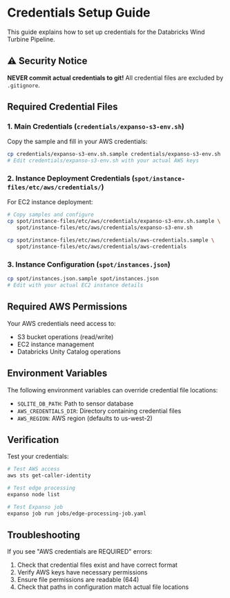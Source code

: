 # Credentials Setup Guide

This guide explains how to set up credentials for the Databricks Wind Turbine Pipeline.

## ⚠️ Security Notice

**NEVER commit actual credentials to git!** All credential files are excluded by `.gitignore`.

## Required Credential Files

### 1. Main Credentials (`credentials/expanso-s3-env.sh`)

Copy the sample and fill in your AWS credentials:

```bash
cp credentials/expanso-s3-env.sh.sample credentials/expanso-s3-env.sh
# Edit credentials/expanso-s3-env.sh with your actual AWS keys
```

### 2. Instance Deployment Credentials (`spot/instance-files/etc/aws/credentials/`)

For EC2 instance deployment:

```bash
# Copy samples and configure
cp spot/instance-files/etc/aws/credentials/expanso-s3-env.sh.sample \
   spot/instance-files/etc/aws/credentials/expanso-s3-env.sh

cp spot/instance-files/etc/aws/credentials/aws-credentials.sample \
   spot/instance-files/etc/aws/credentials/aws-credentials
```

### 3. Instance Configuration (`spot/instances.json`)

```bash
cp spot/instances.json.sample spot/instances.json
# Edit with your actual EC2 instance details
```

## Required AWS Permissions

Your AWS credentials need access to:
- S3 bucket operations (read/write)
- EC2 instance management
- Databricks Unity Catalog operations

## Environment Variables

The following environment variables can override credential file locations:

- `SQLITE_DB_PATH`: Path to sensor database
- `AWS_CREDENTIALS_DIR`: Directory containing credential files
- `AWS_REGION`: AWS region (defaults to us-west-2)

## Verification

Test your credentials:

```bash
# Test AWS access
aws sts get-caller-identity

# Test edge processing
expanso node list

# Test Expanso job
expanso job run jobs/edge-processing-job.yaml
```

## Troubleshooting

If you see "AWS credentials are REQUIRED" errors:

1. Check that credential files exist and have correct format
2. Verify AWS keys have necessary permissions
3. Ensure file permissions are readable (644)
4. Check that paths in configuration match actual file locations